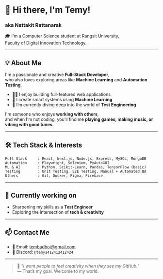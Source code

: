 # 👋 Hi there, I'm Temy!  
### aka Nattakit Rattanarak

🎓 I'm a Computer Science student at Rangsit University,  
Faculty of Digital Innovation Technology.

---

## 💡 About Me

I'm a passionate and creative **Full-Stack Developer**,  
who also loves exploring areas like **Machine Learning** and **Automation Testing**.

- 👨‍💻 I enjoy building full-featured web applications  
- 🤖 I create smart systems using **Machine Learning**  
- 🧪 I’m currently diving deep into the world of **Test Engineering**

I'm someone who enjoys **working with others**,  
and when I'm not coding, you’ll find me **playing games, making music, or vibing with good tunes.**

---

## 🛠 Tech Stack & Interests

```
Full Stack     : React, Next.js, Node.js, Express, MySQL, MongoDB  
Automation     : Playwright, Selenium, PyAutoGUI  
ML & AI        : Python, Scikit-Learn, Pandas, TensorFlow (basic)  
Testing        : Unit Testing, E2E Testing, Manual + Automated QA  
Others         : Git, Docker, Figma, Firebase
```

---

## 🚀 Currently working on

- Sharpening my skills as a **Test Engineer**  
- Exploring the intersection of **tech & creativity**

---

## 📫 Contact Me

- 📧 Email: tembadboi@gmail.com  
- 💬 Discord: `@temy1412412412424`

---

> 🧠 _"I want people to feel creativity when they see my GitHub."_  
> — That’s my goal. Welcome to my world.
